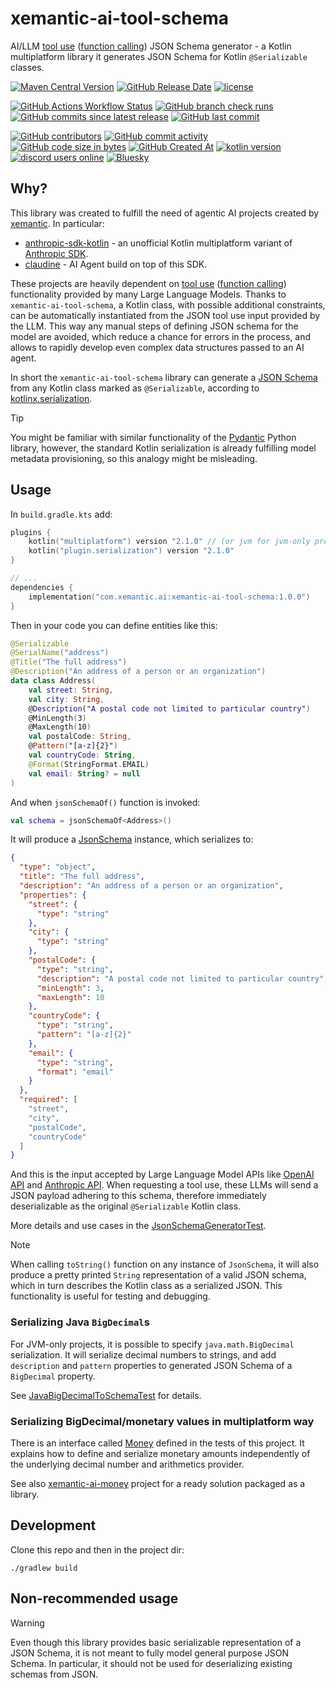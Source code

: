 # xemantic-ai-tool-schema

AI/LLM [tool use](https://docs.anthropic.com/en/docs/build-with-claude/tool-use) ([function calling](https://platform.openai.com/docs/guides/function-calling)) JSON Schema generator - a Kotlin multiplatform library
it generates JSON Schema for Kotlin `@Serializable` classes.

[<img alt="Maven Central Version" src="https://img.shields.io/maven-central/v/com.xemantic.ai/xemantic-ai-tool-schema">](https://central.sonatype.com/artifact/com.xemantic.ai/xemantic-ai-tool-schema)
[<img alt="GitHub Release Date" src="https://img.shields.io/github/release-date/xemantic/xemantic-ai-tool-schema">](https://github.com/xemantic/xemantic-ai-tool-schema/releases)
[<img alt="license" src="https://img.shields.io/github/license/xemantic/xemantic-ai-tool-schema?color=blue">](https://github.com/xemantic/xemantic-ai-tool-schema/blob/main/LICENSE)

[<img alt="GitHub Actions Workflow Status" src="https://img.shields.io/github/actions/workflow/status/xemantic/xemantic-ai-tool-schema/build-main.yml">](https://github.com/xemantic/xemantic-ai-tool-schema/actions/workflows/build-main.yml)
[<img alt="GitHub branch check runs" src="https://img.shields.io/github/check-runs/xemantic/xemantic-ai-tool-schema/main">](https://github.com/xemantic/xemantic-ai-tool-schema/actions/workflows/build-main.yml)
[<img alt="GitHub commits since latest release" src="https://img.shields.io/github/commits-since/xemantic/xemantic-ai-tool-schema/latest">](https://github.com/xemantic/xemantic-ai-tool-schema/commits/main/)
[<img alt="GitHub last commit" src="https://img.shields.io/github/last-commit/xemantic/xemantic-ai-tool-schema">](https://github.com/xemantic/xemantic-ai-tool-schema/commits/main/)

[<img alt="GitHub contributors" src="https://img.shields.io/github/contributors/xemantic/xemantic-ai-tool-schema">](https://github.com/xemantic/xemantic-ai-tool-schema/graphs/contributors)
[<img alt="GitHub commit activity" src="https://img.shields.io/github/commit-activity/t/xemantic/xemantic-ai-tool-schema">](https://github.com/xemantic/xemantic-ai-tool-schema/commits/main/)
[<img alt="GitHub code size in bytes" src="https://img.shields.io/github/languages/code-size/xemantic/xemantic-ai-tool-schema">]()
[<img alt="GitHub Created At" src="https://img.shields.io/github/created-at/xemantic/xemantic-ai-tool-schema">](https://github.com/xemantic/xemantic-ai-tool-schema/commits)
[<img alt="kotlin version" src="https://img.shields.io/badge/dynamic/toml?url=https%3A%2F%2Fraw.githubusercontent.com%2Fxemantic%2Fxemantic-ai-tool-schema%2Fmain%2Fgradle%2Flibs.versions.toml&query=versions.kotlin&label=kotlin">](https://kotlinlang.org/docs/releases.html)
[<img alt="discord users online" src="https://img.shields.io/discord/811561179280965673">](https://discord.gg/vQktqqN2Vn)
[![Bluesky](https://img.shields.io/badge/Bluesky-0285FF?logo=bluesky&logoColor=fff)](https://bsky.app/profile/xemantic.com)

## Why?

This library was created to fulfill the need of agentic AI projects created by [xemantic](https://xemantic.com/). In particular:

* [anthropic-sdk-kotlin](https://github.com/xemantic/anthropic-sdk-kotlin) - an unofficial Kotlin multiplatform variant of [Anthropic SDK](https://docs.anthropic.com/en/api/client-sdks).
* [claudine](https://github.com/xemantic/claudine) - AI Agent build on top of this SDK.

These projects are heavily dependent on [tool use](https://docs.anthropic.com/en/docs/build-with-claude/tool-use) ([function calling](https://platform.openai.com/docs/guides/function-calling)) functionality provided by many Large Language Models. Thanks to `xemantic-ai-tool-schema`, a Kotlin class, with possible additional constraints, can be automatically instantiated from the JSON tool use input provided by the LLM. This way any manual steps of defining JSON schema for the model are avoided, which reduce a chance for errors in the process, and allows to rapidly develop even complex data structures passed to an AI agent.

In short the `xemantic-ai-tool-schema` library can generate a [JSON Schema](https://json-schema.org/) from any Kotlin class marked as `@Serializable`, according to [kotlinx.serialization](https://kotlinlang.org/docs/serialization.html).

> [!TIP]
> You might be familiar with similar functionality of the [Pydantic](https://docs.pydantic.dev/latest/concepts/json_schema/#generating-json-schema) Python library, however, the standard Kotlin serialization is already fulfilling model metadata provisioning, so this analogy might be misleading.

## Usage

In `build.gradle.kts` add:

```kotlin
plugins {
    kotlin("multiplatform") version "2.1.0" // (or jvm for jvm-only project)
    kotlin("plugin.serialization") version "2.1.0"
}

// ...
dependencies {
    implementation("com.xemantic.ai:xemantic-ai-tool-schema:1.0.0")
}
```

Then in your code you can define entities like this:

```kotlin
@Serializable
@SerialName("address")
@Title("The full address")
@Description("An address of a person or an organization")
data class Address(
    val street: String,
    val city: String,
    @Description("A postal code not limited to particular country")
    @MinLength(3)
    @MaxLength(10)
    val postalCode: String,
    @Pattern("[a-z]{2}")
    val countryCode: String,
    @Format(StringFormat.EMAIL)
    val email: String? = null
)
```

And when `jsonSchemaOf()` function is invoked:

```kotlin
val schema = jsonSchemaOf<Address>()
```

It will produce a [JsonSchema](src/commonMain/kotlin/JsonSchema.kt) instance, which serializes to:

```json
{
  "type": "object",
  "title": "The full address",
  "description": "An address of a person or an organization",
  "properties": {
    "street": {
      "type": "string"
    },
    "city": {
      "type": "string"
    },
    "postalCode": {
      "type": "string",
      "description": "A postal code not limited to particular country",
      "minLength": 3,
      "maxLength": 10
    },
    "countryCode": {
      "type": "string",
      "pattern": "[a-z]{2}"
    },
    "email": {
      "type": "string",
      "format": "email"
    }
  },
  "required": [
    "street",
    "city",
    "postalCode",
    "countryCode"
  ]
}
```

And this is the input accepted by Large Language Model APIs like [OpenAI API](https://platform.openai.com/docs/api-reference/introduction) and [Anthropic API](https://docs.anthropic.com/en/api/getting-started).
When requesting a tool use, these LLMs will send a JSON payload adhering to this schema, therefore immediately deserializable as the original `@Serializable` Kotlin class.

More details and use cases in the [JsonSchemaGeneratorTest](src/commonTest/kotlin/generator/JsonSchemaGeneratorTest.kt).

> [!NOTE]
> When calling `toString()` function on any instance of `JsonSchema`, it will also produce a pretty printed `String` representation of a valid JSON schema, which in turn describes the Kotlin class as a serialized JSON. This functionality is useful for testing and debugging.

### Serializing Java `BigDecimal`s

For JVM-only projects, it is possible to specify `java.math.BigDecimal` serialization. It will serialize decimal numbers to strings, and add `description` and `pattern` properties to generated JSON Schema of a `BigDecimal` property.

See [JavaBigDecimalToSchemaTest](src/jvmTest/kotlin/serialization/JavaBigDecimalToSchemaTest.kt) for details.

### Serializing BigDecimal/monetary values in multiplatform way

There is an interface called [Money](src/commonTest/kotlin/test/Money.kt) defined in the tests of this project. It explains how to define and serialize monetary amounts independently of the underlying decimal number and arithmetics provider.

See also [xemantic-ai-money](https://github.com/xemantic/xemantic-ai-money]) project for a ready solution packaged as a library.

## Development

Clone this repo and then in the project dir:

```shell
./gradlew build
```

## Non-recommended usage

> [!WARNING]
> Even though this library provides basic serializable representation of a JSON Schema, it is not meant to fully model general purpose JSON Schema.
> In particular, it should not be used for deserializing existing schemas from JSON.
